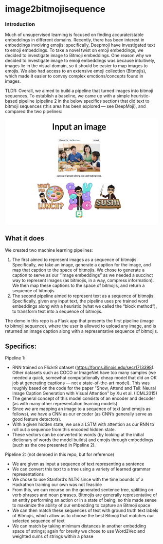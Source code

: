 # image2bitmojisequence

### Introduction
Much of unsupervised learning is focused on finding accurate/stable embeddings in different domains. Recently, there has been interest in embeddings involving emojis: specifically, Deepmoji have investigated text to emoji embeddings. To take a novel twist on emoji embeddings, we decided to investigate image to Bitmoji embeddings. One reason why we decided to investigate image to emoji embeddings was because intuitively, images lie in the visual domain, so it should be easier to map images to emojis. We also had access to an extensive emoji collection (Bitmojis), which made it easier to convey complex emotions/concepts found in images. 

TLDR:
Overall, we aimed to build a pipeline that turned images into bitmoji sequences. To establish a baseline, we came up with a simple heuristic-based pipeline (pipeline 2 in the below specifics section) that did text to bitmoji sequences (this area has been explored — see DeepMoji), and compared the two pipelines:

![alt text](ss.png)


## What it does
We created two machine learning pipelines: 
1) The first aimed to represent images as a sequence of bitmojis. Specifically, we take an image, generate a caption for the image, and map that caption to the space of bitmojis. We chose to generate a caption to serve as our “image embeddings” as we needed a succinct way to represent images (as bitmojis, in a way, compress information). We then map these captions to the space of bitmojis, and return a sequence of bitmojis.
2) The second pipeline aimed to represent text as a sequence of bitmojis. Specifically, given any input text, the pipeline uses pre trained word embeddings along with a heuristic (what we called the “block method”), to transform text into a sequence of bitmojis.

The demo in this repo is a Flask app that presents the first pipeline (image to bitmoji sequence), where the user is allowed to upload any image, and is returned an image caption along with a representative sequence of bitmojis.

## Specifics:
Pipeline 1:
- RNN trained on Flickr8 dataset (https://forms.illinois.edu/sec/1713398). Other datasets such as COCO or ImageNet have too many samples (we needed a quick, somewhat computationally cheap model that did an OK job at generating captions — not a state-of-the-art model). This was roughly based on the code for the paper "Show, Attend and Tell: Neural Image Caption Generation with Visual Attention" by Xu et al. (ICML2015)
- The general concept of this model consists of an encoder and decoder (as with many other representation learning models)
- Since we are mapping an image to a sequence of text (and emojis as follows), we have a CNN as our encoder (as CNN’s generally serve as good feature detectors).
- With a given hidden state, we use a LSTM with attention as our RNN to roll out a sequence from this encoded hidden state.
- These vectors can be converted to words (by looking at the initial dictionary of words the model builds) and emojis through embeddings (such as the one presented in Pipeline 2).

Pipeline 2: (not demoed in this repo, but for reference)
- We are given as input a sequence of text representing a sentence
- We can convert this text to a tree using a variety of learned grammar representations
- We chose to use Stanford’s NLTK since with the time bounds of a Hackathon training our own was not feasible
- From this, we can recurse on the generated sentence tree, splitting on verb phrases and noun phrases. Bitmojis are generally representative of an entity performing an action or in a state of being, so this made sense to maximize the ability of our embedding to capture an Bitmoji space
- We can then match these sequences of text with ground truth text labels of Bitmojis, which allow us to choose the best Bitmoji that matches our selected sequence of text
- We can match by taking minimum distances in another embedding space of strings; again for brevity we chose to use Word2Vec and weighted sums of strings within a phase

